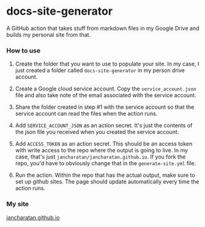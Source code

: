 # docs-site-generator

A GitHub action that takes stuff from markdown files in my Google Drive and builds my personal site from that.

### How to use

1. Create the folder that you want to use to populate your site. In my case, I just created a folder called `docs-site-generator` in my person drive account.

2. Create a Google cloud service account. Copy the `service_account.json` file and also take note of the email associated with the service account.

3. Share the folder created in step #1 with the service account so that the service account can read the files when the action runs.

4. Add `SERVICE_ACCOUNT_JSON` as an action secret. It's just the contents of the json file you received when you created the service account.

5. Add `ACCESS_TOKEN` as an action secret. This should be an access token with write access to the repo where the output is going to live. In my case, that's just `jancharatan/jancharatan.github.io`. If you fork the repo, you'd have to obviously change that in the `generate-site.yml` file.

6. Run the action. Within the repo that has the actual output, make sure to set up github sites. The page should update automatically every time the action runs.

### My site

[jancharatan.github.io](https://jancharatan.github.io/)
